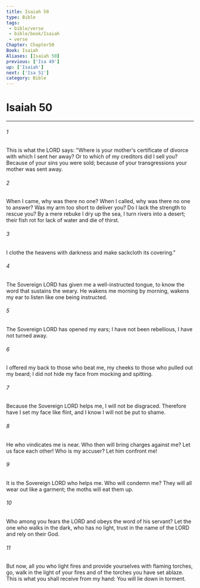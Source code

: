 ```yaml
---
title: Isaiah 50
type: Bible
tags:
 - bible/verse
 - bible/book/Isaiah
 - verse
Chapter: Chapter50
Book: Isaiah
Aliases: [Isaiah 50]
previous: ['Isa 49']
up: ['Isaiah']
next: ['Isa 51']
category: Bible
---
```

# Isaiah 50

***


###### 1 
This is what the LORD says: "Where is your mother's certificate of divorce with which I sent her away? Or to which of my creditors did I sell you? Because of your sins you were sold; because of your transgressions your mother was sent away. 

###### 2 
When I came, why was there no one? When I called, why was there no one to answer? Was my arm too short to deliver you? Do I lack the strength to rescue you? By a mere rebuke I dry up the sea, I turn rivers into a desert; their fish rot for lack of water and die of thirst. 

###### 3 
I clothe the heavens with darkness and make sackcloth its covering." 

###### 4 
The Sovereign LORD has given me a well-instructed tongue, to know the word that sustains the weary. He wakens me morning by morning, wakens my ear to listen like one being instructed. 

###### 5 
The Sovereign LORD has opened my ears; I have not been rebellious, I have not turned away. 

###### 6 
I offered my back to those who beat me, my cheeks to those who pulled out my beard; I did not hide my face from mocking and spitting. 

###### 7 
Because the Sovereign LORD helps me, I will not be disgraced. Therefore have I set my face like flint, and I know I will not be put to shame. 

###### 8 
He who vindicates me is near. Who then will bring charges against me? Let us face each other! Who is my accuser? Let him confront me! 

###### 9 
It is the Sovereign LORD who helps me. Who will condemn me? They will all wear out like a garment; the moths will eat them up. 

###### 10 
Who among you fears the LORD and obeys the word of his servant? Let the one who walks in the dark, who has no light, trust in the name of the LORD and rely on their God. 

###### 11 
But now, all you who light fires and provide yourselves with flaming torches, go, walk in the light of your fires and of the torches you have set ablaze. This is what you shall receive from my hand: You will lie down in torment. 

